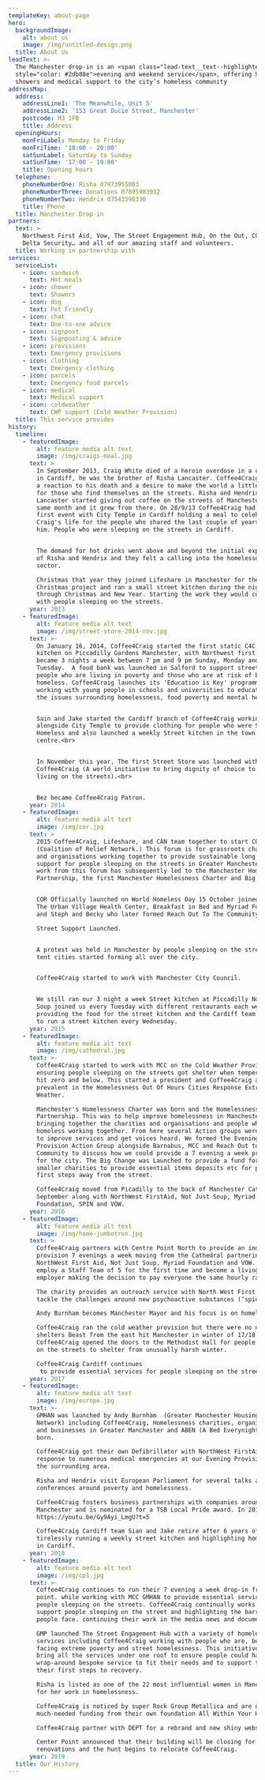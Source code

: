 ```yaml
---
templateKey: about-page
hero:
  backgroundImage:
    alt: about us
    image: /img/untitled-design.png
  title: About Us
leadText: >-
  The Manchester drop-in is an <span class="lead-text__text--highlighted"
  style="color: #2db88e">evening and weekend service</span>, offering hot meals,
  showers and medical support to the city’s homeless community
addressMap:
  address:
    addressLine1: 'The Meanwhile, Unit 5'
    addressLine2: '153 Great Ducie Street, Manchester'
    postcode: M3 1FB
    title: Address
  openingHours:
    monFriLabel: Monday to Friday
    monFriTime: '18:00 - 20:00'
    satSunLabel: Saturday to Sunday
    satSunTime: '17:00 - 19:00'
    title: Opening hours
  telephone:
    phoneNumberOne: Risha 07973955003
    phoneNumberThree: Donations 07895983932
    phoneNumberTwo: Hendrix 07543590330
    title: Phone
  title: Manchester Drop-in
partners:
  text: >
    Northwest First Aid, Vow, The Street Engagement Hub, On the Out, COR and
    Delta Security… and all of our amazing staff and volunteers.
  title: Working in partnership with
services:
  serviceList:
    - icon: sandwich
      text: Hot meals
    - icon: shower
      text: Showers
    - icon: dog
      text: Pet Friendly
    - icon: chat
      text: One-to-one advice
    - icon: signpost
      text: Signposting & advice
    - icon: provisions
      text: Emergency provisions
    - icon: clothing
      text: Emergency clothing
    - icon: parcels
      text: Emergency food parcels
    - icon: medical
      text: Medical support
    - icon: coldweather
      text: CWP support (Cold Weather Provision)
  title: This service provides
history:
  timeline:
    - featuredImage:
        alt: feature media alt text
        image: /img/craigs-meal.jpg
      text: >
        In September 2013, Craig White died of a heroin overdose in a car park
        in Cardiff, he was the brother of Risha Lancaster. Coffee4Craig began as
        a reaction to his death and a desire to make the world a little better
        for those who find themselves on the streets. Risha and Hendrix
        Lancaster started giving out coffee on the streets of Manchester that
        same month and it grew from there. On 28/9/13 Coffee4Craig had their
        first event with City Temple in Cardiff holding a meal to celebrate
        Craig's life for the people who shared the last couple of years with
        him. People who were sleeping on the streets in Cardiff. 


        The demand for hot drinks went above and beyond the initial expectation
        of Risha and Hendrix and they felt a calling into the homelessness
        sector.

        Christmas that year they joined Lifeshare in Manchester for their
        Christmas project and ran a small street kitchen during the night
        through Christmas and New Year. Starting the work they would continue
        with people sleeping on the streets.
      year: 2013
    - featuredImage:
        alt: feature media alt text
        image: /img/street-store-2014-nov.jpg
      text: >-
        On January 16, 2014, Coffee4Craig started the first static C4C street
        kitchen on Piccadilly Gardens Manchester, with Northwest first aid, this
        became 3 nights a week between 7 pm and 9 pm Sunday, Monday and
        Tuesday.  A food bank was launched in Salford to support street homeless
        people who are living in poverty and those who are at risk of becoming
        homeless. Coffee4Craig launches its 'Education is Key' programme,
        working with young people in schools and universities to educate them on
        the issues surrounding homelessness, food poverty and mental health. 


        Sain and Jake started the Cardiff branch of Coffee4Craig working
        alongside City Temple to provide clothing for people who were Street
        Homeless and also launched a weekly Street kitchen in the town
        centre.<br>


        In November this year, The first Street Store was launched with
        Coffee4Craig (A world initiative to bring dignity of choice to people
        living on the streets).<br>


        Bez became Coffee4Craig Patron.
      year: 2014
    - featuredImage:
        alt: feature media alt text
        image: /img/cor.jpg
      text: >
        2015 Coffee4Craig, Lifeshare, and CAN team together to start COR
        (Coalition of Relief Network.) This forum is for grassroots charities
        and organisations working together to provide sustainable long term
        support for people sleeping on the streets in Greater Manchester. The
        work from this forum has subsequently led to the Manchester Homelessness
        Partnership, the first Manchester Homelessness Charter and Big Change. 


        COR Officially launched on World Homeless Day 15 October joined by MCC,
        The Urban Village Health Center, Breakfast in Bed and Myriad Foundation
        and Steph and Becky who later formed Reach Out To The Community. 

        Street Support Launched. 


        A protest was held in Manchester by people sleeping on the streets and
        tent cities started forming all over the city. 


        Coffee4Craig started to work with Manchester City Council. 


        We still ran our 3 night a week Street kitchen at Piccadilly Not Just
        Soup joined us every Tuesday with different restaurants each week
        providing the food for the street kitchen and the Cardiff team continued
        to run a street kitchen every Wednesday.
      year: 2015
    - featuredImage:
        alt: feature media alt text
        image: /img/cathedral.jpg
      text: >-
        Coffee4Craig started to work with MCC on the Cold Weather Provision
        ensuring people sleeping on the streets got shelter when temperatures
        hit zero and below. This started a president and Coffee4Craig are now
        prevalent in the Homelessness Out Of Hours Cities Response Extreme
        Weather. 

        Manchester's Homelessness Charter was born and the Homelessness
        Partnership. This was to help improve homelessness in Manchester
        bringing together the charities and organisations and people who are
        homeless working together. From here several Action groups were formed
        to improve services and get voices heard. We formed the Evening
        Provision Action Group alongside Barnabus, MCC and Reach Out to The
        Community to discuss how we could provide a 7 evening a week provision
        for the city. The Big Change was Launched to provide a fund for the
        smaller charities to provide essential items deposits etc for peoples
        first steps away from the street. 

        Coffee4Craig moved from Picadilly to the back of Manchester Cathedral in
        September along with NorthWest FirstAid, Not Just Soup, Myriad 
        Foundation, SPIN and VOW. 
      year: 2016
    - featuredImage:
        alt: feature media alt text
        image: /img/home-jumbotron.jpg
      text: >
        Coffee4Craig partners with Centre Point North to provide an indoor
        provision 7 evenings a week moving from the Cathedral partnering with
        NorthWest First Aid, Not Just Soup, Myriad Foundation and VOW. They
        employ a Staff Team of 5 for the first time and become a living wage
        employer making the decision to pay everyone the same hourly rate. 

        The charity provides an outreach service with North West First Aid to
        tackle the challenges around new psychoactive substances (‘spice’). 

        Andy Burnham becomes Manchester Mayor and his focus is on homelessness. 

        Coffee4Craig ran the cold weather provision but there were no night
        shelters Beast from the east hit Manchester in winter of 17/18 and
        Coffee4Craig opened the doors to the Methodist Hall for people sleeping
        on the streets to shelter from unusually harsh winter.  

        Coffee4Craig Cardiff continues
         to provide essential services for people sleeping on the streets. 
      year: 2017
    - featuredImage:
        alt: feature media alt text
        image: /img/europe.jpg
      text: >-
        GMHAN was launched by Andy Burnham  (Greater Manchester Housing Action
        Network) including Coffee4Craig, Homelessness charities, organisations
        and businesses in Greater Manchester and ABEN (A Bed Everynight) was
        born. 

        Coffee4Craig got their own Defibrillator with NorthWest FirstAid in
        response to numerous medical emergencies at our Evening Provision and
        the surrounding area. 

        Risha and Hendrix visit European Parliament for several talks and
        conferences around poverty and homelessness.

        Coffee4Craig fosters business partnerships with companies around
        Manchester and is nominated for a TSB Local Pride award. In 2018.
        https://youtu.be/Gy9Ayi_LmgU?t=5

        Coffee4Craig Cardiff team Sian and Jake retire after 6 years of
        tirelessly running a weekly street kitchen and highlighting homelessness
        in Cardiff.   
      year: 2018
    - featuredImage:
        alt: feature media alt text
        image: /img/cp1.jpg
      text: >-
        Coffee4Craig continues to run their 7 evening a week drop-in from Center
        point. while working with MCC GMHAN to provide essential services for
        people sleeping on the streets. Coffee4Craig continually works to
        support people sleeping on the street and highlighting the barriers
        people face. continuing their work in the media news and documentaries.

        GMP launched The Street Engagement Hub with a variety of homelessness
        services including Coffee4Craig working with people who are, begging,
        facing extreme poverty and street homelessness. This initiative was to
        bring all the services under one roof to ensure people could have a
        wrap-around bespoke service to fit their needs and to support them on
        their first steps to recovery.

        Risha is listed as one of the 22 most influential women in Manchester
        for her work in homelessness. 

        Coffee4Craig is noticed by super Rock Group Metallica and are donated
        much-needed funding from their own foundation All Within Your Hands. 

        Coffee4Craig partner with DEPT for a rebrand and new shiny website.

        Center Point announced that their building will be closing for
        renovations and the hunt begins to relocate Coffee4Craig. 
      year: 2019
  title: Our History
---
```


